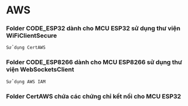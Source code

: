 # AWS
### Folder CODE_ESP32 dành cho MCU ESP32 sử dụng thư viện WiFiClientSecure
    Sử dụng CertAWS
### Folder CODE_ESP8266 dành cho MCU ESP8266 sử dụng thư viện WebSocketsClient
    Sử dụng AWS IAM
### Folder CertAWS chứa các chứng chỉ kết nối cho MCU ESP32
